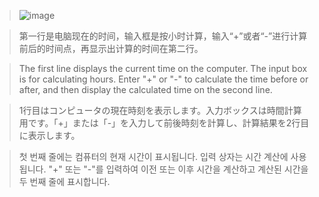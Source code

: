 >![image](https://github.com/user-attachments/assets/21557cce-b9d4-4f56-b73a-14a7d004ddf4)


>第一行是电脑现在的时间，输入框是按小时计算，输入“+”或者“-”进行计算前后的时间点，再显示出计算的时间在第二行。

>The first line displays the current time on the computer. The input box is for calculating hours. Enter "+" or "-" to calculate the time before or after, and then display the calculated time on the second line.

>1行目はコンピュータの現在時刻を表示します。入力ボックスは時間計算用です。「+」または「-」を入力して前後時刻を計算し、計算結果を2行目に表示します。

>첫 번째 줄에는 컴퓨터의 현재 시간이 표시됩니다. 입력 상자는 시간 계산에 사용됩니다. "+" 또는 "-"를 입력하여 이전 또는 이후 시간을 계산하고 계산된 시간을 두 번째 줄에 표시합니다.

